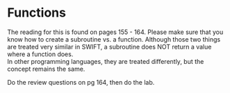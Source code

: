 # Functions

The reading for this is found on pages 155 - 164.  Please make sure that you know how to create a subroutine vs. a function.
Although those two things are treated very similar in SWIFT, a subroutine does NOT return a value where a function does.  
In other programming languages, they are treated differently, but the concept remains the same.

Do the review questions on pg 164, then do the lab.
